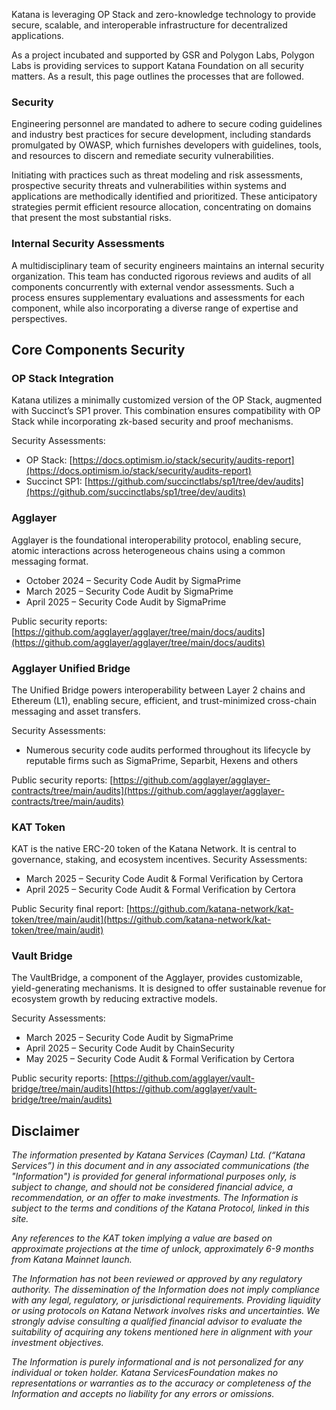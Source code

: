 Katana is leveraging OP Stack and zero-knowledge technology to provide secure, scalable, and interoperable infrastructure for decentralized applications.

As a project incubated and supported by GSR and Polygon Labs, Polygon Labs is providing services to support Katana Foundation on all security matters. As a result, this page outlines the processes that are followed.

### Security

Engineering personnel are mandated to adhere to secure coding guidelines and industry best practices for secure development, including standards promulgated by OWASP, which furnishes developers with guidelines, tools, and resources to discern and remediate security vulnerabilities.

Initiating with practices such as threat modeling and risk assessments, prospective security threats and vulnerabilities within systems and applications are methodically identified and prioritized. These anticipatory strategies permit efficient resource allocation, concentrating on domains that present the most substantial risks.

### Internal Security Assessments

A multidisciplinary team of security engineers maintains an internal security organization. This team has conducted rigorous reviews and audits of all components concurrently with external vendor assessments. Such a process ensures supplementary evaluations and assessments for each component, while also incorporating a diverse range of expertise and perspectives.

## Core Components Security

### OP Stack Integration

Katana utilizes a minimally customized version of the OP Stack, augmented with Succinct’s SP1 prover. This combination ensures compatibility with OP Stack while incorporating zk-based security and proof mechanisms.

Security Assessments:

- OP Stack: [https://docs.optimism.io/stack/security/audits-report](https://docs.optimism.io/stack/security/audits-report)
- Succinct SP1: [https://github.com/succinctlabs/sp1/tree/dev/audits](https://github.com/succinctlabs/sp1/tree/dev/audits)

### Agglayer

Agglayer is the foundational interoperability protocol, enabling secure, atomic interactions across heterogeneous chains using a common messaging format.

- October 2024 – Security Code Audit by SigmaPrime
- March 2025 – Security Code Audit by SigmaPrime
- April 2025 – Security Code Audit by SigmaPrime

Public security reports: [https://github.com/agglayer/agglayer/tree/main/docs/audits](https://github.com/agglayer/agglayer/tree/main/docs/audits)

### Agglayer Unified Bridge

The Unified Bridge powers interoperability between Layer 2 chains and Ethereum (L1), enabling secure, efficient, and trust-minimized cross-chain messaging and asset transfers.

Security Assessments:

- Numerous security code audits performed throughout its lifecycle by reputable firms such as SigmaPrime, Separbit, Hexens and others

Public security reports: [https://github.com/agglayer/agglayer-contracts/tree/main/audits](https://github.com/agglayer/agglayer-contracts/tree/main/audits)

### KAT Token

KAT is the native ERC-20 token of the Katana Network. It is central to governance, staking, and ecosystem incentives.
Security Assessments:

- March 2025 – Security Code Audit & Formal Verification by Certora
- April 2025 – Security Code Audit & Formal Verification by Certora

Public Security final report: [https://github.com/katana-network/kat-token/tree/main/audit](https://github.com/katana-network/kat-token/tree/main/audit)

### Vault Bridge

The VaultBridge, a component of the Agglayer, provides customizable, yield-generating mechanisms. It is designed to offer sustainable revenue for ecosystem growth by reducing extractive models.

Security Assessments:

- March 2025 – Security Code Audit by SigmaPrime
- April 2025 – Security Code Audit by ChainSecurity
- May 2025 – Security Code Audit & Formal Verification by Certora

Public security reports: [https://github.com/agglayer/vault-bridge/tree/main/audits](https://github.com/agglayer/vault-bridge/tree/main/audits)

## Disclaimer

_The information presented by Katana Services (Cayman) Ltd. (“Katana Services”) in this document and in any associated communications (the "Information") is provided for general informational purposes only, is subject to change, and should not be considered financial advice, a recommendation, or an offer to make investments. The Information is subject to the terms and conditions of the Katana Protocol, linked in this site._

_Any references to the KAT token implying a value are based on approximate projections at the time of unlock, approximately 6-9 months from Katana Mainnet launch._

_The Information has not been reviewed or approved by any regulatory authority. The dissemination of the Information does not imply compliance with any legal, regulatory, or jurisdictional requirements. Providing liquidity or using protocols on Katana Network involves risks and uncertainties. We strongly advise consulting a qualified financial advisor to evaluate the suitability of acquiring any tokens mentioned here in alignment with your investment objectives._

_The Information is purely informational and is not personalized for any individual or token holder. Katana ServicesFoundation makes no representations or warranties as to the accuracy or completeness of the Information and accepts no liability for any errors or omissions._
